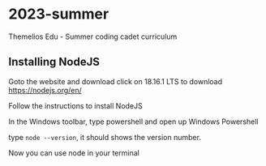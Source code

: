 # 2023-summer
Themelios Edu - Summer coding cadet curriculum

## Installing NodeJS 
Goto the website and download click on 18.16.1 LTS to download
https://nodejs.org/en/

Follow the instructions to install NodeJS

In the Windows toolbar, type powershell and open up Windows Powershell

type `node --version`, it should shows the version number.

Now you can use node in your terminal
